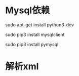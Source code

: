 # Mysql依赖
sudo apt-get install python3-dev

sudo pip3 install mysqlclient

sudo pip3 install pymysql

# 解析xml
